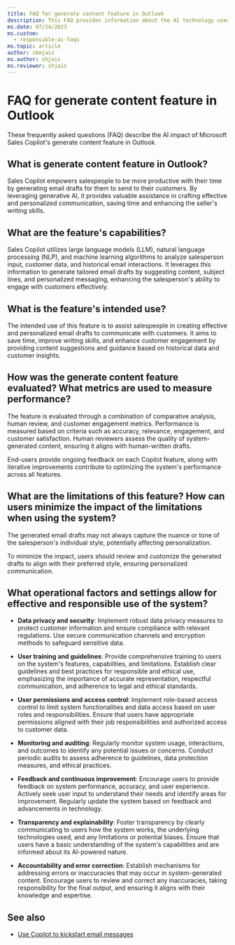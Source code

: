```yaml
---
title: FAQ for generate content feature in Outlook
description: This FAQ provides information about the AI technology used in Microsoft Sales Copilot, along with key considerations and details about how AI is used, how it was tested and evaluated, and any specific limitations.
ms.date: 07/24/2023
ms.custom: 
  - responsible-ai-faqs
ms.topic: article
author: sbmjais
ms.author: shjais
ms.reviewer: shjais
---
```


# FAQ for generate content feature in Outlook

These frequently asked questions (FAQ) describe the AI impact of Microsoft Sales Copilot's generate content feature in Outlook.

## What is generate content feature in Outlook?

Sales Copilot empowers salespeople to be more productive with their time by generating email drafts for them to send to their customers. By leveraging generative AI, it provides valuable assistance in crafting effective and personalized communication, saving time and enhancing the seller's writing skills.

## What are the feature's capabilities?

Sales Copilot utilizes large language models (LLM), natural language processing (NLP), and machine learning algorithms to analyze salesperson input, customer data, and historical email interactions. It leverages this information to generate tailored email drafts by suggesting content, subject lines, and personalized messaging, enhancing the salesperson's ability to engage with customers effectively.

## What is the feature's intended use?

The intended use of this feature is to assist salespeople in creating effective and personalized email drafts to communicate with customers. It aims to save time, improve writing skills, and enhance customer engagement by providing content suggestions and guidance based on historical data and customer insights.

## How was the generate content feature evaluated? What metrics are used to measure performance?

The feature is evaluated through a combination of comparative analysis, human review, and customer engagement metrics. Performance is measured based on criteria such as accuracy, relevance, engagement, and customer satisfaction. Human reviewers assess the quality of system-generated content, ensuring it aligns with human-written drafts.

End-users provide ongoing feedback on each Copilot feature, along with iterative improvements contribute to optimizing the system's performance across all features.

## What are the limitations of this feature? How can users minimize the impact of the limitations when using the system?

The generated email drafts may not always capture the nuance or tone of the salesperson's individual style, potentially affecting personalization.

To minimize the impact, users should review and customize the generated drafts to align with their preferred style, ensuring personalized communication.

## What operational factors and settings allow for effective and responsible use of the system?

- **Data privacy and security**: Implement robust data privacy measures to protect customer information and ensure compliance with relevant regulations. Use secure communication channels and encryption methods to safeguard sensitive data.

- **User training and guidelines**: Provide comprehensive training to users on the system's features, capabilities, and limitations. Establish clear guidelines and best practices for responsible and ethical use, emphasizing the importance of accurate representation, respectful communication, and adherence to legal and ethical standards.

- **User permissions and access control**: Implement role-based access control to limit system functionalities and data access based on user roles and responsibilities. Ensure that users have appropriate permissions aligned with their job responsibilities and authorized access to customer data.

- **Monitoring and auditing**: Regularly monitor system usage, interactions, and outcomes to identify any potential issues or concerns. Conduct periodic audits to assess adherence to guidelines, data protection measures, and ethical practices.

- **Feedback and continuous improvement**: Encourage users to provide feedback on system performance, accuracy, and user experience. Actively seek user input to understand their needs and identify areas for improvement. Regularly update the system based on feedback and advancements in technology.

- **Transparency and explainability**: Foster transparency by clearly communicating to users how the system works, the underlying technologies used, and any limitations or potential biases. Ensure that users have a basic understanding of the system's capabilities and are informed about its AI-powered nature.

- **Accountability and error correction**: Establish mechanisms for addressing errors or inaccuracies that may occur in system-generated content. Encourage users to review and correct any inaccuracies, taking responsibility for the final output, and ensuring it aligns with their knowledge and expertise.


## See also

- [Use Copilot to kickstart email messages](use-copilot-kickstart-email-messages.md)
